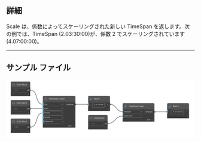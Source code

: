 ## 詳細
Scale は、係数によってスケーリングされた新しい TimeSpan を返します。次の例では、TimeSpan (2.03:30:00)が、係数 2 でスケーリングされています(4.07:00:00)。
___
## サンプル ファイル

![Scale](./DSCore.TimeSpan.Scale_img.jpg)

